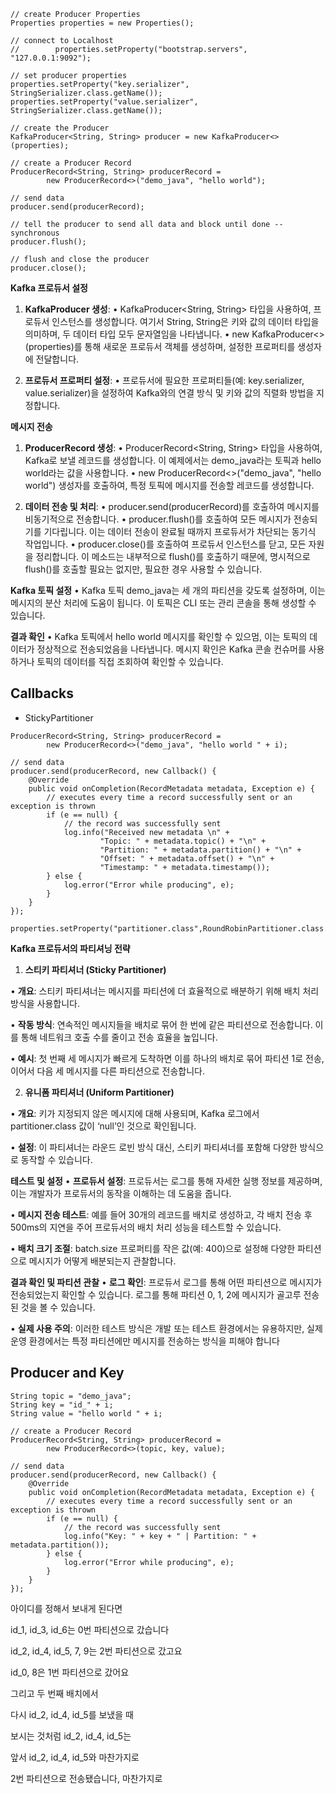 ```
// create Producer Properties  
Properties properties = new Properties();  

// connect to Localhost  
//        properties.setProperty("bootstrap.servers", "127.0.0.1:9092");  

// set producer properties  
properties.setProperty("key.serializer", StringSerializer.class.getName());  
properties.setProperty("value.serializer", StringSerializer.class.getName());  

// create the Producer  
KafkaProducer<String, String> producer = new KafkaProducer<>(properties);  

// create a Producer Record  
ProducerRecord<String, String> producerRecord =  
		new ProducerRecord<>("demo_java", "hello world");  

// send data  
producer.send(producerRecord);  

// tell the producer to send all data and block until done -- synchronous  
producer.flush();  

// flush and close the producer  
producer.close();
```

**Kafka 프로듀서 설정**
1. **KafkaProducer 생성**:
• KafkaProducer<String, String> 타입을 사용하여, 프로듀서 인스턴스를 생성합니다. 여기서 String, String은 키와 값의 데이터 타입을 의미하며, 두 데이터 타입 모두 문자열임을 나타냅니다.
• new KafkaProducer<>(properties)를 통해 새로운 프로듀서 객체를 생성하며, 설정한 프로퍼티를 생성자에 전달합니다.

2. **프로듀서 프로퍼티 설정**:
• 프로듀서에 필요한 프로퍼티들(예: key.serializer, value.serializer)을 설정하여 Kafka와의 연결 방식 및 키와 값의 직렬화 방법을 지정합니다.

**메시지 전송**
1. **ProducerRecord 생성**:
• ProducerRecord<String, String> 타입을 사용하여, Kafka로 보낼 레코드를 생성합니다. 이 예제에서는 demo_java라는 토픽과 hello world라는 값을 사용합니다.
• new ProducerRecord<>("demo_java", "hello world") 생성자를 호출하여, 특정 토픽에 메시지를 전송할 레코드를 생성합니다.

2. **데이터 전송 및 처리**:
• producer.send(producerRecord)를 호출하여 메시지를 비동기적으로 전송합니다.
• producer.flush()를 호출하여 모든 메시지가 전송되기를 기다립니다. 이는 데이터 전송이 완료될 때까지 프로듀서가 차단되는 동기식 작업입니다.
• producer.close()를 호출하여 프로듀서 인스턴스를 닫고, 모든 자원을 정리합니다. 이 메소드는 내부적으로 flush()를 호출하기 때문에, 명시적으로 flush()를 호출할 필요는 없지만, 필요한 경우 사용할 수 있습니다.

**Kafka 토픽 설정**
• Kafka 토픽 demo_java는 세 개의 파티션을 갖도록 설정하며, 이는 메시지의 분산 처리에 도움이 됩니다. 이 토픽은 CLI 또는 관리 콘솔을 통해 생성할 수 있습니다.

**결과 확인**
• Kafka 토픽에서 hello world 메시지를 확인할 수 있으멈, 이는 토픽의 데이터가 정상적으로 전송되었음을 나타냅니다. 메시지 확인은 Kafka 콘솔 컨슈머를 사용하거나 토픽의 데이터를 직접 조회하여 확인할 수 있습니다.

## Callbacks
- StickyPartitioner
```
ProducerRecord<String, String> producerRecord =  
        new ProducerRecord<>("demo_java", "hello world " + i);  
  
// send data  
producer.send(producerRecord, new Callback() {  
    @Override  
    public void onCompletion(RecordMetadata metadata, Exception e) {  
        // executes every time a record successfully sent or an exception is thrown  
        if (e == null) {  
            // the record was successfully sent  
            log.info("Received new metadata \n" +  
                    "Topic: " + metadata.topic() + "\n" +  
                    "Partition: " + metadata.partition() + "\n" +  
                    "Offset: " + metadata.offset() + "\n" +  
                    "Timestamp: " + metadata.timestamp());  
        } else {  
            log.error("Error while producing", e);  
        }  
    }  
});
```


```
properties.setProperty("partitioner.class",RoundRobinPartitioner.class.getName())
```

**Kafka 프로듀서의 파티셔닝 전략**
1. **스티키 파티셔너 (Sticky Partitioner)**

• **개요**: 스티키 파티셔너는 메시지를 파티션에 더 효율적으로 배분하기 위해 배치 처리 방식을 사용합니다.

• **작동 방식**: 연속적인 메시지들을 배치로 묶어 한 번에 같은 파티션으로 전송합니다. 이를 통해 네트워크 호출 수를 줄이고 전송 효율을 높입니다.

• **예시**: 첫 번째 세 메시지가 빠르게 도착하면 이를 하나의 배치로 묶어 파티션 1로 전송, 이어서 다음 세 메시지를 다른 파티션으로 전송합니다.

2. **유니폼 파티셔너 (Uniform Partitioner)**

• **개요**: 키가 지정되지 않은 메시지에 대해 사용되며, Kafka 로그에서 partitioner.class 값이 ‘null’인 것으로 확인됩니다.

• **설정**: 이 파티셔너는 라운드 로빈 방식 대신, 스티키 파티셔너를 포함해 다양한 방식으로 동작할 수 있습니다.

**테스트 및 설정**
• **프로듀서 설정**: 프로듀서는 로그를 통해 자세한 실행 정보를 제공하며, 이는 개발자가 프로듀서의 동작을 이해하는 데 도움을 줍니다.

• **메시지 전송 테스트**: 예를 들어 30개의 레코드를 배치로 생성하고, 각 배치 전송 후 500ms의 지연을 주어 프로듀서의 배치 처리 성능을 테스트할 수 있습니다.

• **배치 크기 조절**: batch.size 프로퍼티를 작은 값(예: 400)으로 설정해 다양한 파티션으로 메시지가 어떻게 배분되는지 관찰합니다.

  
**결과 확인 및 파티션 관찰**
• **로그 확인**: 프로듀서 로그를 통해 어떤 파티션으로 메시지가 전송되었는지 확인할 수 있습니다. 로그를 통해 파티션 0, 1, 2에 메시지가 골고루 전송된 것을 볼 수 있습니다.

• **실제 사용 주의**: 이러한 테스트 방식은 개발 또는 테스트 환경에서는 유용하지만, 실제 운영 환경에서는 특정 파티션에만 메시지를 전송하는 방식을 피해야 합니다


## Producer and Key
```
String topic = "demo_java";  
String key = "id_" + i;  
String value = "hello world " + i;  
  
// create a Producer Record  
ProducerRecord<String, String> producerRecord =  
        new ProducerRecord<>(topic, key, value);  
  
// send data  
producer.send(producerRecord, new Callback() {  
    @Override  
    public void onCompletion(RecordMetadata metadata, Exception e) {  
        // executes every time a record successfully sent or an exception is thrown  
        if (e == null) {  
            // the record was successfully sent  
            log.info("Key: " + key + " | Partition: " + metadata.partition());  
        } else {  
            log.error("Error while producing", e);  
        }  
    }  
});
```

아이디를 정해서 보내게 된다면

id_1, id_3, id_6는 0번 파티션으로 갔습니다

id_2, id_4, id_5, 7, 9는 2번 파티션으로 갔고요

id_0, 8은 1번 파티션으로 갔어요

그리고 두 번째 배치에서

다시 id_2, id_4, id_5를 보냈을 때

보시는 것처럼 id_2, id_4, id_5는

앞서 id_2, id_4, id_5와 마찬가지로

2번 파티션으로 전송됐습니다, 마찬가지로
